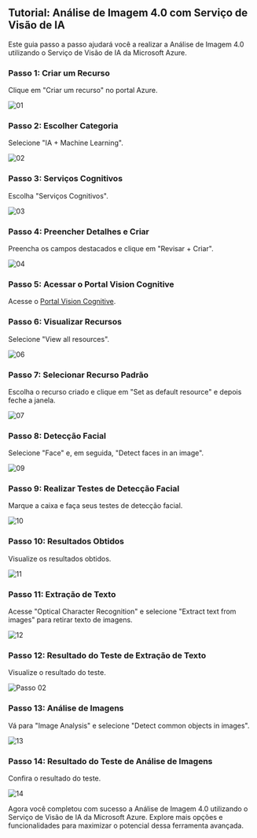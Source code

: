 ## Tutorial: Análise de Imagem 4.0 com Serviço de Visão de IA

Este guia passo a passo ajudará você a realizar a Análise de Imagem 4.0 utilizando o Serviço de Visão de IA da Microsoft Azure.

### Passo 1: Criar um Recurso

Clique em "Criar um recurso" no portal Azure.

![01](IMAGENS/01.PNG)

### Passo 2: Escolher Categoria

Selecione "IA + Machine Learning".

![02](IMAGENS/02.PNG)

### Passo 3: Serviços Cognitivos

Escolha "Serviços Cognitivos".

![03](IMAGENS/03.PNG)

### Passo 4: Preencher Detalhes e Criar

Preencha os campos destacados e clique em "Revisar + Criar".

![04](IMAGENS/04.PNG)

### Passo 5: Acessar o Portal Vision Cognitive

Acesse o [Portal Vision Cognitive](https://portal.vision.cognitive.azure.com).

### Passo 6: Visualizar Recursos

Selecione "View all resources".

![06](IMAGENS/06.PNG)

### Passo 7: Selecionar Recurso Padrão

Escolha o recurso criado e clique em "Set as default resource" e depois feche a janela.

![07](IMAGENS/07.PNG)

### Passo 8: Detecção Facial

Selecione "Face" e, em seguida, "Detect faces in an image".

![09](IMAGENS/09.PNG)

### Passo 9: Realizar Testes de Detecção Facial

Marque a caixa e faça seus testes de detecção facial.

![10](IMAGENS/10.PNG)

### Passo 10: Resultados Obtidos

Visualize os resultados obtidos.

![11](IMAGENS/11.PNG)

### Passo 11: Extração de Texto

Acesse "Optical Character Recognition" e selecione "Extract text from images" para retirar texto de imagens.

![12](IMAGENS/12.PNG)

### Passo 12: Resultado do Teste de Extração de Texto

Visualize o resultado do teste.

![Passo 02](Outputs/02.PNG)

### Passo 13: Análise de Imagens

Vá para "Image Analysis" e selecione "Detect common objects in images".

![13](IMAGENS/13.PNG)

### Passo 14: Resultado do Teste de Análise de Imagens

Confira o resultado do teste.

![14](IMAGENS/14.PNG)

Agora você completou com sucesso a Análise de Imagem 4.0 utilizando o Serviço de Visão de IA da Microsoft Azure. Explore mais opções e funcionalidades para maximizar o potencial dessa ferramenta avançada.
